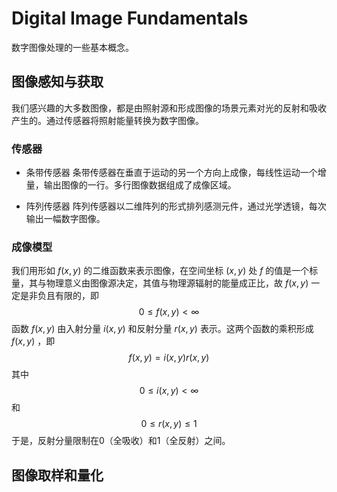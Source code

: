 # Digital Image Fundamentals
数字图像处理的一些基本概念。

## 图像感知与获取
我们感兴趣的大多数图像，都是由照射源和形成图像的场景元素对光的反射和吸收产生的。通过传感器将照射能量转换为数字图像。

### 传感器
- 条带传感器
条带传感器在垂直于运动的另一个方向上成像，每线性运动一个增量，输出图像的一行。多行图像数据组成了成像区域。

- 阵列传感器
阵列传感器以二维阵列的形式排列感测元件，通过光学透镜，每次输出一幅数字图像。

### 成像模型
我们用形如 $f(x,y)$ 的二维函数来表示图像，在空间坐标 $(x,y)$ 处 $f$ 的值是一个标量，其与物理意义由图像源决定，其值与物理源辐射的能量成正比，故 $f(x,y)$ 一定是非负且有限的，即 $$0 \leq f(x,y) < \infty$$ 函数 $f(x,y)$ 由入射分量 $i(x,y)$ 和反射分量 $r(x,y)$ 表示。这两个函数的乘积形成 $f(x,y)$ ，即 $$f(x,y)=i(x,y)r(x,y)$$ 其中 $$0 \leq i(x,y) < \infty$$ 和 $$0 \leq r(x,y) \leq 1$$ 于是，反射分量限制在0（全吸收）和1（全反射）之间。

## 图像取样和量化